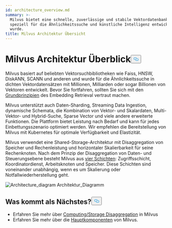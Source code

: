 ```yaml
---
id: architecture_overview.md
summary: >-
  Milvus bietet eine schnelle, zuverlässige und stabile Vektordatenbank, die
  speziell für die Ähnlichkeitssuche und künstliche Intelligenz entwickelt
  wurde.
title: Milvus Architektur Übersicht
---
```

<h1 id="Milvus-Architecture-Overview" class="common-anchor-header">Milvus Architektur Überblick<button data-href="#Milvus-Architecture-Overview" class="anchor-icon" translate="no">
      <svg translate="no"
        aria-hidden="true"
        focusable="false"
        height="20"
        version="1.1"
        viewBox="0 0 16 16"
        width="16"
      >
        <path
          fill="#0092E4"
          fill-rule="evenodd"
          d="M4 9h1v1H4c-1.5 0-3-1.69-3-3.5S2.55 3 4 3h4c1.45 0 3 1.69 3 3.5 0 1.41-.91 2.72-2 3.25V8.59c.58-.45 1-1.27 1-2.09C10 5.22 8.98 4 8 4H4c-.98 0-2 1.22-2 2.5S3 9 4 9zm9-3h-1v1h1c1 0 2 1.22 2 2.5S13.98 12 13 12H9c-.98 0-2-1.22-2-2.5 0-.83.42-1.64 1-2.09V6.25c-1.09.53-2 1.84-2 3.25C6 11.31 7.55 13 9 13h4c1.45 0 3-1.69 3-3.5S14.5 6 13 6z"
        ></path>
      </svg>
    </button></h1><p>Milvus basiert auf beliebten Vektorsuchbibliotheken wie Faiss, HNSW, DiskANN, SCANN und anderen und wurde für die Ähnlichkeitssuche in dichten Vektordatensätzen mit Millionen, Milliarden oder sogar Billionen von Vektoren entwickelt. Bevor Sie fortfahren, sollten Sie sich mit den <a href="/docs/de/glossary.md">Grundprinzipien</a> des Embedding Retrieval vertraut machen.</p>
<p>Milvus unterstützt auch Daten-Sharding, Streaming Data Ingestion, dynamische Schemata, die Kombination von Vektor- und Skalardaten, Multi-Vektor- und Hybrid-Suche, Sparse Vector und viele andere erweiterte Funktionen. Die Plattform bietet Leistung nach Bedarf und kann für jedes Einbettungsszenario optimiert werden. Wir empfehlen die Bereitstellung von Milvus mit Kubernetes für optimale Verfügbarkeit und Elastizität.</p>
<p>Milvus verwendet eine Shared-Storage-Architektur mit Disaggregation von Speicher und Rechenleistung und horizontaler Skalierbarkeit für seine Rechenknoten. Nach dem Prinzip der Disaggregation von Daten- und Steuerungsebene besteht Milvus aus <a href="/docs/de/four_layers.md">vier Schichten</a>: Zugriffsschicht, Koordinatordienst, Arbeitsknoten und Speicher. Diese Schichten sind voneinander unabhängig, wenn es um Skalierung oder Notfallwiederherstellung geht.</p>
<p>
  
   <span class="img-wrapper"> <img translate="no" src="/docs/v2.4.x/assets/milvus_architecture.png" alt="Architecture_diagram" class="doc-image" id="architecture_diagram" />
   </span> <span class="img-wrapper"> <span>Architektur_Diagramm</span> </span></p>
<h2 id="Whats-next" class="common-anchor-header">Was kommt als Nächstes?<button data-href="#Whats-next" class="anchor-icon" translate="no">
      <svg translate="no"
        aria-hidden="true"
        focusable="false"
        height="20"
        version="1.1"
        viewBox="0 0 16 16"
        width="16"
      >
        <path
          fill="#0092E4"
          fill-rule="evenodd"
          d="M4 9h1v1H4c-1.5 0-3-1.69-3-3.5S2.55 3 4 3h4c1.45 0 3 1.69 3 3.5 0 1.41-.91 2.72-2 3.25V8.59c.58-.45 1-1.27 1-2.09C10 5.22 8.98 4 8 4H4c-.98 0-2 1.22-2 2.5S3 9 4 9zm9-3h-1v1h1c1 0 2 1.22 2 2.5S13.98 12 13 12H9c-.98 0-2-1.22-2-2.5 0-.83.42-1.64 1-2.09V6.25c-1.09.53-2 1.84-2 3.25C6 11.31 7.55 13 9 13h4c1.45 0 3-1.69 3-3.5S14.5 6 13 6z"
        ></path>
      </svg>
    </button></h2><ul>
<li>Erfahren Sie mehr über <a href="/docs/de/four_layers.md">Computing/Storage Disaggregation</a> in Milvus</li>
<li>Erfahren Sie mehr über die <a href="/docs/de/main_components.md">Hauptkomponenten</a> von Milvus.</li>
</ul>
